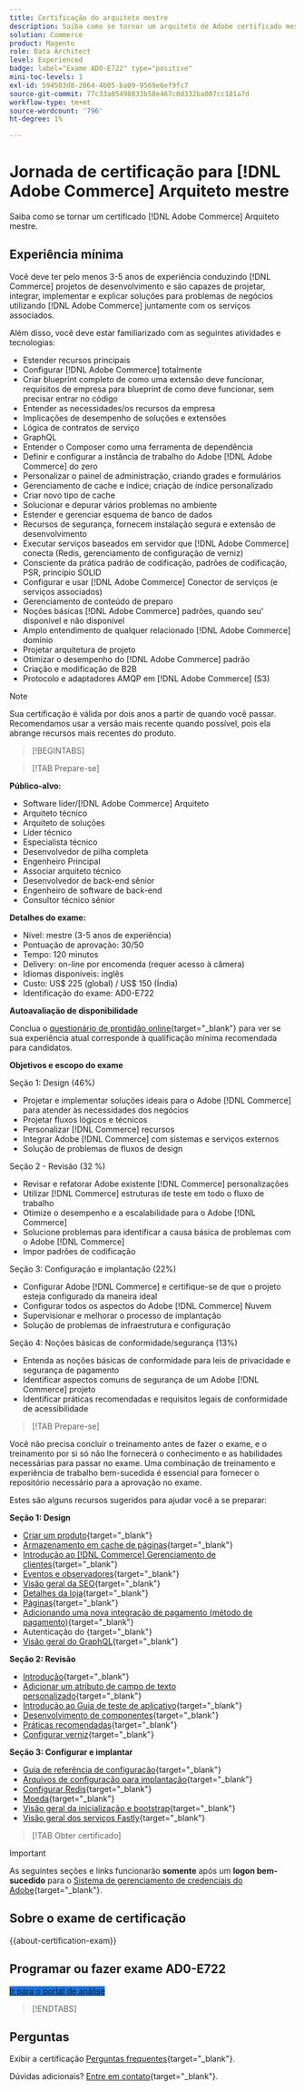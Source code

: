 ```yaml
---
title: Certificação do arquiteto mestre
description: Saiba como se tornar um arquiteto de Adobe certificado mestre no Adobe [!DNL Commerce].
solution: Commerce
product: Magento
role: Data Architect
level: Experienced
badge: label="Exame AD0-E722" type="positive"
mini-toc-levels: 1
exl-id: 594503d8-2064-4b05-ba09-9569e6ef9fc7
source-git-commit: 77c33a05498833b58e467c0d332ba007cc181a7d
workflow-type: tm+mt
source-wordcount: '796'
ht-degree: 1%

---
```


# Jornada de certificação para [!DNL Adobe Commerce] Arquiteto mestre

Saiba como se tornar um certificado [!DNL Adobe Commerce] Arquiteto mestre.

## Experiência mínima

Você deve ter pelo menos 3-5 anos de experiência conduzindo [!DNL Commerce] projetos de desenvolvimento e são capazes de projetar, integrar, implementar e explicar soluções para problemas de negócios utilizando [!DNL Adobe Commerce] juntamente com os serviços associados.

Além disso, você deve estar familiarizado com as seguintes atividades e tecnologias:

* Estender recursos principais
* Configurar [!DNL Adobe Commerce] totalmente
* Criar blueprint completo de como uma extensão deve funcionar, requisitos de empresa para blueprint de como deve funcionar, sem precisar entrar no código
* Entender as necessidades/os recursos da empresa
* Implicações de desempenho de soluções e extensões
* Lógica de contratos de serviço
* GraphQL
* Entender o Composer como uma ferramenta de dependência
* Definir e configurar a instância de trabalho do Adobe [!DNL Adobe Commerce] do zero
* Personalizar o painel de administração, criando grades e formulários
* Gerenciamento de cache e índice; criação de índice personalizado
* Criar novo tipo de cache
* Solucionar e depurar vários problemas no ambiente
* Estender e gerenciar esquema de banco de dados
* Recursos de segurança, fornecem instalação segura e extensão de desenvolvimento
* Executar serviços baseados em servidor que [!DNL Adobe Commerce] conecta (Redis, gerenciamento de configuração de verniz)
* Consciente da prática padrão de codificação, padrões de codificação, PSR, princípio SOLID
* Configurar e usar [!DNL Adobe Commerce] Conector de serviços (e serviços associados)
* Gerenciamento de conteúdo de preparo
* Noções básicas [!DNL Adobe Commerce] padrões, quando seu&#39; disponível e não disponível
* Amplo entendimento de qualquer relacionado [!DNL Adobe Commerce] domínio
* Projetar arquitetura de projeto
* Otimizar o desempenho do [!DNL Adobe Commerce] padrão
* Criação e modificação de B2B
* Protocolo e adaptadores AMQP em [!DNL Adobe Commerce] (S3)

>[!NOTE]
>
>Sua certificação é válida por dois anos a partir de quando você passar. Recomendamos usar a versão mais recente quando possível, pois ela abrange recursos mais recentes do produto.

>[!BEGINTABS]

>[!TAB Prepare-se]

**Público-alvo:**

* Software líder/[!DNL Adobe Commerce] Arquiteto
* Arquiteto técnico
* Arquiteto de soluções
* Líder técnico
* Especialista técnico
* Desenvolvedor de pilha completa
* Engenheiro Principal
* Associar arquiteto técnico
* Desenvolvedor de back-end sênior
* Engenheiro de software de back-end
* Consultor técnico sênior

**Detalhes do exame:**

* Nível: mestre (3-5 anos de experiência)
* Pontuação de aprovação: 30/50
* Tempo: 120 minutos
* Delivery: on-line por encomenda (requer acesso à câmera)
* Idiomas disponíveis: inglês
* Custo: US$ 225 (global) / US$ 150 (Índia)
* Identificação do exame: AD0-E722

**Autoavaliação de disponibilidade**

Conclua o [questionário de prontidão online](https://scorpion.caveon.com/launchpad/ad-q-e718-readiness-questionnaire-for-adobe-commerce-architect-master-exam){target="_blank"} para ver se sua experiência atual corresponde à qualificação mínima recomendada para candidatos.

**Objetivos e escopo do exame**

Seção 1: Design (46%)

* Projetar e implementar soluções ideais para o Adobe [!DNL Commerce] para atender às necessidades dos negócios
* Projetar fluxos lógicos e técnicos
* Personalizar [!DNL Commerce] recursos
* Integrar Adobe [!DNL Commerce] com sistemas e serviços externos
* Solução de problemas de fluxos de design

Seção 2 - Revisão (32 %)

* Revisar e refatorar Adobe existente [!DNL Commerce] personalizações
* Utilizar [!DNL Commerce] estruturas de teste em todo o fluxo de trabalho
* Otimize o desempenho e a escalabilidade para o Adobe [!DNL Commerce]
* Solucione problemas para identificar a causa básica de problemas com o Adobe [!DNL Commerce]
* Impor padrões de codificação

Seção 3: Configuração e implantação (22%)

* Configurar Adobe [!DNL Commerce] e certifique-se de que o projeto esteja configurado da maneira ideal
* Configurar todos os aspectos do Adobe [!DNL Commerce] Nuvem
* Supervisionar e melhorar o processo de implantação
* Solução de problemas de infraestrutura e configuração

Seção 4: Noções básicas de conformidade/segurança (13%)

* Entenda as noções básicas de conformidade para leis de privacidade e segurança de pagamento
* Identificar aspectos comuns de segurança de um Adobe [!DNL Commerce] projeto
* Identificar práticas recomendadas e requisitos legais de conformidade de acessibilidade

>[!TAB Prepare-se]

Você não precisa concluir o treinamento antes de fazer o exame, e o treinamento por si só não lhe fornecerá o conhecimento e as habilidades necessárias para passar no exame. Uma combinação de treinamento e experiência de trabalho bem-sucedida é essencial para fornecer o repositório necessário para a aprovação no exame.

Estes são alguns recursos sugeridos para ajudar você a se preparar:

**Seção 1: Design**

* [Criar um produto](https://docs.magento.com/user-guide/catalog/product-create.html){target="_blank"}
* [Armazenamento em cache de páginas](https://developer.adobe.com/commerce/php/development/cache/page/){target="_blank"}
* [Introdução ao [!DNL Commerce] Gerenciamento de clientes](https://docs.magento.com/user-guide/customers/customers-menu.html){target="_blank"}
* [Eventos e observadores](https://developer.adobe.com/commerce/php/development/components/events-and-observers/){target="_blank"}
* [Visão geral da SEO](https://docs.magento.com/user-guide/marketing/seo-search.html){target="_blank"}
* [Detalhes da loja](https://docs.magento.com/user-guide/configuration/configuration-basic.html){target="_blank"}
* [Páginas](https://docs.magento.com/user-guide/cms/content-elements.html){target="_blank"}
* [Adicionando uma nova integração de pagamento (método de pagamento)](https://devdocs.magento.com/guides/v2.4/payments-integrations/base-integration/integration-intro.html){target="_blank"}
* Autenticação do [](https://devdocs.magento.com/guides/v2.4/get-started/authentication/gs-authentication.html){target="_blank"}
* [Visão geral do GraphQL](https://devdocs.magento.com/guides/v2.4/graphql/index.html){target="_blank"}

**Seção 2: Revisão**

* [Introdução](https://developer.adobe.com/commerce/php/module-reference/){target="_blank"}
* [Adicionar um atributo de campo de texto personalizado](https://devdocs.magento.com/guides/v2.4/howdoi/custom-attributes/introduction.html){target="_blank"}
* [Introdução ao Guia de teste de aplicativo](https://devdocs.magento.com/guides/v2.4/test/testing.html){target="_blank"}
* [Desenvolvimento de componentes](https://developer.adobe.com/commerce/php/development/components/){target="_blank"}
* [Práticas recomendadas](https://support.magento.com/hc/en-us/categories/360002582351-Best-Practices-){target="_blank"}
* [Configurar verniz](https://devdocs.magento.com/guides/v2.4/config-guide/varnish/config-varnish.html){target="_blank"}

**Seção 3: Configurar e implantar**

* [Guia de referência de configuração](https://docs.magento.com/user-guide/configuration/general.html){target="_blank"}
* [Arquivos de configuração para implantação](https://devdocs.magento.com/guides/v2.4/config-guide/config/config-magento.html){target="_blank"}
* [Configurar Redis](https://devdocs.magento.com/guides/v2.4/config-guide/redis/config-redis.html){target="_blank"}
* [Moeda](https://docs.magento.com/user-guide/stores/currency.html){target="_blank"}
* [Visão geral da inicialização e bootstrap](https://devdocs.magento.com/guides/v2.4/config-guide/bootstrap/magento-bootstrap.html){target="_blank"}
* [Visão geral dos serviços Fastly](https://devdocs.magento.com/cloud/cdn/cloud-fastly.html){target="_blank"}

>[!TAB Obter certificado]

>[!IMPORTANT]
>
>As seguintes seções e links funcionarão **somente** após um **logon bem-sucedido** para o [Sistema de gerenciamento de credenciais do Adobe](https://www.certmetrics.com/adobe){target="_blank"}.



## Sobre o exame de certificação

{{about-certification-exam}}

## Programar ou fazer exame AD0-E722

<a href="https://www.certmetrics.com/adobe/candidate/examity_sso.aspx?eid=AD0-E722" target="_blank" class="spectrum-Button spectrum-Button--fill spectrum-Button--accent spectrum-Button--sizeM is-margin-bottom-big-big at-element-click-tracking" style="background-color:#1473E6">

<span class="spectrum-Button-label has-no-wrap">
   Ir para o portal de análise
</span>
</a>

>[!ENDTABS]

## Perguntas

Exibir a certificação [Perguntas frequentes](https://experienceleague.adobe.com/docs/certification/certification/faq.html){target="_blank"}.

Dúvidas adicionais? [Entre em contato](mailto:certif@adobe.com){target="_blank"}.

